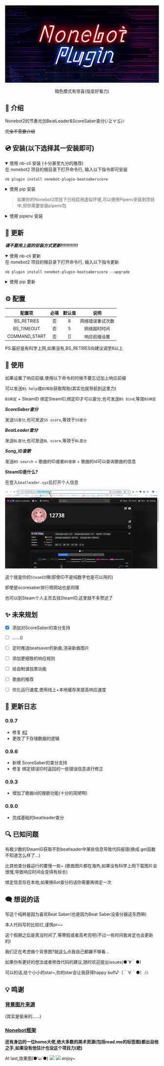 <p>
<div align="center">
  <a><img src='./Nonebot.png' alt="logo"></a>
</div>
<p>
 
<div align="center">
  
暗色模式有惊喜(指变好看力)
  
</div>
   
## 📖 介绍

Nonebot2的节奏光剑BeatLeader&ScoreSaber查分(ﾉ≧∀≦)ﾉ

~~完全不需要介绍~~

## 💿 安装(以下选择其一安装即可)
<details open>
<summary>使用 nb-cli 安装 (十分甚至九分的推荐)</summary>
在 nonebot2 项目的根目录下打开命令行, 输入以下指令即可安装
  
    nb plugin install nonebot-plugin-beatsaberscore

</details>

<details>
<summary>使用 pip 安装</summary>
在 nonebot2 项目的根目录下打开命令行, 输入以下指令即可安装
  
    pip install nonebot-plugin-beatsaberscore

如果安装完插件不载入的话,在nonebot文件夹中找到**pyproject.toml**,在**plugins**里面添加**nonebot-plugin-beatsaberscore**就完成了

</details>

>如果你的Nonebot2项目下已经启用虚拟环境,可以使用Pipenv安装到项目中,但你需要安装pipenv包
>
<details>
<summary>使用 pipenv 安装</summary>
先安装pipenv
  
    pip install pipenv
  
在 nonebot2 项目的根目录下打开命令行, 输入以下指令即可安装
  
    pipenv install nonebot-plugin-beatsaberscore

</details>

## 🔄 更新
***请不要用上面的安装方式更新!!!!!!!!!!!!***
<details open>
<summary>使用 nb-cli 更新</summary>
在 nonebot2 项目的根目录下打开命令行, 输入以下指令更新
  
    nb plugin install nonebot-plugin-beatsaberscore --upgrade

</details>

<details>
<summary>使用 pip 更新</summary>
在 nonebot2 项目的根目录下打开命令行, 输入以下指令即可更新
  
    pip install nonebot-plugin-beatsaberscore --upgrade

</details>

## ⚙️ 配置

| 配置项 | 必填 | 默认值 | 说明 |
|:-----:|:----:|:----:|:----:|
| BS_RETRIES | 否 | 8 | 网络错误重试次数 |
| BS_TIMEOUT | 否 | 5 | 网络超时时间 |
| COMMAND_START | 否 | [] | 响应前缀设置 |

PS:最好是有科学上网,如果没有,BS_RETRIES向建议调至6以上

## 🎉 使用

如果设置了响应前缀,使用以下命令的时候不要忘记加上响应前缀

可以发送` BS help `或` BS帮助 `获取帮助(其实也就导航到这里力)

` BS绑定 ` + SteamID 绑定SteamID,绑定ID才可以查分,也可发送` BS bind `,等效` BS绑定 `

***ScoreSaber查分***

发送` SS查分 `,也可发送` SS score `,等效于` SS查分 `

***BeatLeader查分***

发送` BL查分 `,也可发送` BL score `,等效于` BL查分 `

***Song_ID查歌***

发送` BS search ` + 歌曲的ID或者` BS查歌 ` + 歌曲的id可以查询歌曲的信息

**SteamID是什么?**

 在登入` beatleader.xyz `后打开个人信息
 
 <img src='./explanation.png'>
 
 这个就是你的` SteamID `辣(即使ID不是纯数字也是可以用的)

 即使是scoresaber排行榜网站也是同理
 
 也可以到Steam个人主页去找SteamID,这里就不多赘述了

## ✨ 未来规划
- [X] 添加对ScoreSaber的查分支持
- [ ] ......()
- [ ] 定时推送beatsaver的新曲,渲染新曲图片
- [ ] 添加更细致的响应规则
- [ ] 给自制谱投票功能
- [ ] 歌曲的推荐
- [ ] 优化运行速度,使用线上+本地缓存来提高响应速度


## 📝 更新日志
### 0.9.7
- 修复 [#2](https://github.com/qwq12738qwq/nonebot-plugin-beatsaberscore/issues/2)
- 更改了下存储数据的逻辑
### 0.9.6
- 新增 ScoreSaber的查分支持
- 修复 绑定错误ID时返回的一些错误信息进行修正
### 0.9.3
- 增加了歌曲id的搜歌功能(十分的简陋啊)
### 0.9.0
- 完成基础的beatleader查分

## 🔍 已知问题
有极少数的SteamID获取不到beatleader中某些信息导致代码报错(换成.get函数不知道怎么样了...)

比其他查分器运行的要慢一些~
(歌曲图片都在海外,如果没有科学上网下载图片会很慢,导致响应时间会变得有些长)

绑定信息存在本地,如果换Bot查分的话你需要再绑定一次

## 🗨️ 想说的话

写这个纯粹是因为喜欢Beat Saber(也是因为Beat Saber没查分器这东西嘛)

本人代码写的比较烂,谨慎pr~~

这个假期之后是真没时间了,等寒假或者高考完吧(不过一有时间我肯定也会更新的)

我们正在考虑做个背景图?就这么点我自己都嫌不够看...

如果你有更好的想法或者修改代码的建议,随时欢迎提出issues(●´∀｀●)

可以的话,给个小小的star~,你的star会让我获得happy buff♪（＾∀＾●）ﾉｼ

## 💡 鸣谢

### [背景图片来源](https://github.com/ComputerElite/ComputerElite.github.io)

(其实是偷来的......)

### [Nonebot框架](https://github.com/nonebot/nonebot2)

**还有身边的一位homo大佬,绝大多数的美术资源(包括read.me的标签图)都出自他之手,如果没有他估计也没这个项目力(悲)**

At last,效果图(●′ω`●)
<img src='./result.png'>
<img src='./SS_result.png'>
enjoy~
